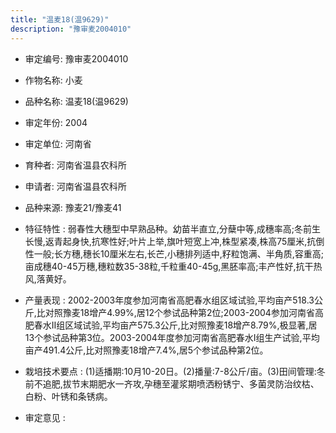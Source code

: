 ```yaml
---
title: "温麦18(温9629)"
description: "豫审麦2004010"
---
```

* 审定编号:  豫审麦2004010

*  作物名称:  小麦

*  品种名称:  温麦18(温9629)

*  审定年份:  2004

*  审定单位:  河南省

* 育种者:  河南省温县农科所

*  申请者:  河南省温县农科所

*  品种来源:  豫麦21/豫麦41

*  特征特性 : 
弱春性大穗型中早熟品种。幼苗半直立,分蘖中等,成穗率高;冬前生长慢,返青起身快,抗寒性好;叶片上举,旗叶短宽上冲,株型紧凑,株高75厘米,抗倒性一般;长方穗,穗长10厘米左右,长芒,小穗排列适中,籽粒饱满、半角质,容重高;亩成穗40-45万穗,穗粒数35-38粒,千粒重40-45g,黑胚率高;丰产性好,抗干热风,落黄好。
 
*  产量表现 : 
2002-2003年度参加河南省高肥春水组区域试验,平均亩产518.3公斤,比对照豫麦18增产4.99%,居12个参试品种第2位;2003-2004参加河南省高肥春水Ⅱ组区域试验,平均亩产575.3公斤,比对照豫麦18增产8.79%,极显著,居13个参试品种第3位。2003-2004年度参加河南省高肥春水Ⅰ组生产试验,平均亩产491.4公斤,比对照豫麦18增产7.4%,居5个参试品种第2位。

*  栽培技术要点 : 
(1)适播期:10月10-20日。(2)播量:7-8公斤/亩。(3)田间管理:冬前不追肥,拔节末期肥水一齐攻,孕穗至灌浆期喷洒粉锈宁、多菌灵防治纹枯、白粉、叶锈和条锈病。

*  审定意见 : 

